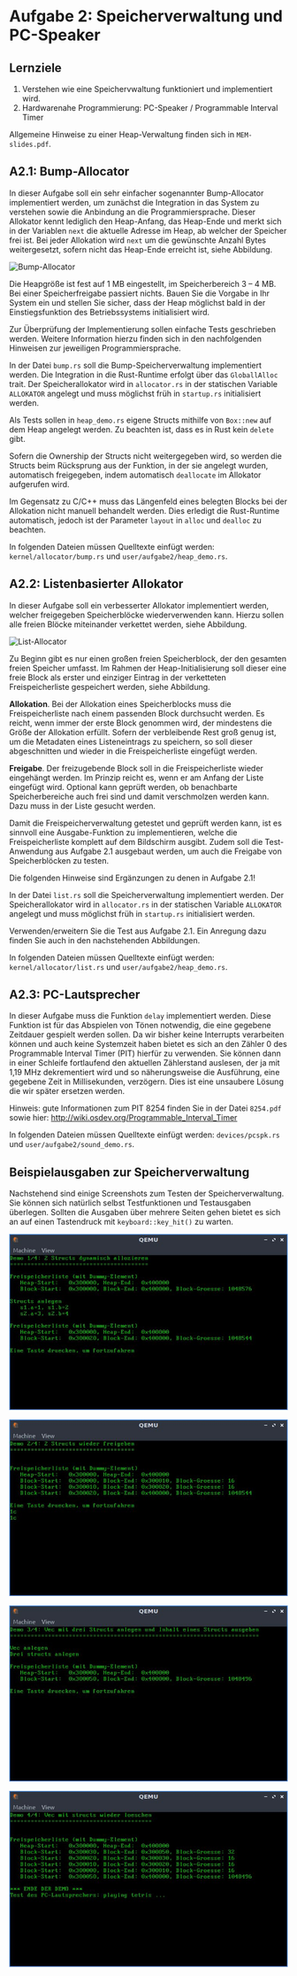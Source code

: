 # Aufgabe 2: Speicherverwaltung und PC-Speaker

## Lernziele
1. Verstehen wie eine Speichervwaltung funktioniert und implementiert wird.
2. Hardwarenahe Programmierung: PC-Speaker / Programmable Interval Timer

Allgemeine Hinweise zu einer Heap-Verwaltung finden sich in `MEM-slides.pdf`.

## A2.1: Bump-Allocator
In dieser Aufgabe soll ein sehr einfacher sogenannter Bump-Allocator implementiert werden, um zunächst die Integration in das System zu verstehen sowie die Anbindung an die Programmiersprache. Dieser Allokator kennt lediglich den Heap-Anfang, das Heap-Ende und merkt sich in der Variablen `next` die aktuelle Adresse im Heap, ab welcher der Speicher frei ist. Bei jeder Allokation wird `next` um die gewünschte Anzahl Bytes weitergesetzt, sofern nicht das Heap-Ende erreicht ist, siehe Abbildung.

![Bump-Allocator](https://github.com/mschoett/hhuTOSc/blob/aufgabe-2/img/bump_allocator.jpg)

Die Heapgröße ist fest auf 1 MB eingestellt, im Speicherbereich 3 – 4 MB. Bei einer Speicherfreigabe passiert nichts. Bauen Sie die Vorgabe in Ihr System ein und stellen Sie sicher, dass der Heap möglichst bald in der Einstiegsfunktion des Betriebssystems initialisiert wird.

Zur Überprüfung der Implementierung sollen einfache Tests geschrieben werden. Weitere Information hierzu finden sich in den nachfolgenden Hinweisen zur jeweiligen Programmiersprache.

In der Datei `bump.rs` soll die Bump-Speicherverwaltung implementiert werden. Die Integration in die Rust-Runtime erfolgt über das `GloballAlloc` trait. Der Speicherallokator wird in
`allocator.rs` in der statischen Variable `ALLOKATOR` angelegt und muss möglichst früh in `startup.rs` initialisiert werden.

Als Tests sollen in `heap_demo.rs` eigene Structs mithilfe von `Box::new` auf dem Heap angelegt
werden. Zu beachten ist, dass es in Rust kein `delete` gibt. 

Sofern die Ownership der Structs nicht weitergegeben wird, so werden die Structs beim Rücksprung aus der Funktion, in der sie angelegt wurden, automatisch freigegeben, indem automatisch `deallocate` im Allokator aufgerufen wird.

Im Gegensatz zu C/C++ muss das Längenfeld eines belegten Blocks bei der Allokation nicht manuell
behandelt werden. Dies erledigt die Rust-Runtime automatisch, jedoch ist der Parameter `layout` in `alloc` und `dealloc` zu beachten.

In folgenden Dateien müssen Quelltexte einfügt werden: `kernel/allocator/bump.rs` und
`user/aufgabe2/heap_demo.rs`.

## A2.2: Listenbasierter Allokator
In dieser Aufgabe soll ein verbesserter Allokator implementiert werden, welcher freigegeben Speicherblöcke wiederverwenden kann. Hierzu sollen alle freien Blöcke miteinander verkettet werden, siehe Abbildung.

![List-Allocator](https://github.com/mschoett/hhuTOSc/blob/aufgabe-2/img/list_allocator.jpg)

Zu Beginn gibt es nur einen großen freien Speicherblock, der den gesamten freien Speicher umfasst. Im Rahmen der Heap-Initialisierung soll dieser eine freie Block als erster und einziger Eintrag in der verketteten Freispeicherliste gespeichert werden, siehe Abbildung.

**Allokation**. Bei der Allokation eines Speicherblocks muss die Freispeicherliste nach einem passenden Block durchsucht werden. Es reicht, wenn immer der erste Block genommen wird, der mindestens die Größe der Allokation erfüllt. Sofern der verbleibende Rest groß genug ist, um die Metadaten eines Listeneintrags zu speichern, so soll dieser abgeschnitten und wieder in die Freispeicherliste eingefügt werden.

**Freigabe**. Der freizugebende Block soll in die Freispeicherliste wieder eingehängt werden. Im Prinzip reicht es, wenn er am Anfang der Liste eingefügt wird. Optional kann geprüft werden, ob benachbarte Speicherbereiche auch frei sind und damit verschmolzen werden kann. Dazu muss in der Liste gesucht werden. 

Damit die Freispeicherverwaltung getestet und geprüft werden kann, ist es sinnvoll eine Ausgabe-Funktion zu implementieren, welche die Freispeicherliste komplett auf dem Bildschirm ausgibt. Zudem soll die Test-Anwendung aus Aufgabe 2.1 ausgebaut werden, um auch die Freigabe von Speicherblöcken zu testen.

Die folgenden Hinweise sind Ergänzungen zu denen in Aufgabe 2.1!

In der Datei `list.rs` soll die Speicherverwaltung implementiert werden. Der Speicherallokator wird in `allocator.rs` in der statischen Variable `ALLOKATOR` angelegt und muss möglichst früh in
`startup.rs` initialisiert werden.

Verwenden/erweitern Sie die Test aus Aufgabe 2.1. Ein Anregung dazu finden Sie auch in den nachstehenden Abbildungen.

In folgenden Dateien müssen Quelltexte einfügt werden: `kernel/allocator/list.rs` und
`user/aufgabe2/heap_demo.rs`.

## A2.3: PC-Lautsprecher
In dieser Aufgabe muss die Funktion `delay` implementiert werden. Diese Funktion ist für das Abspielen von Tönen notwendig, die eine gegebene Zeitdauer gespielt werden sollen. Da wir bisher keine Interrupts verarbeiten können und auch keine Systemzeit haben bietet es sich an den Zähler 0 des Programmable Interval Timer (PIT) hierfür zu verwenden. Sie können dann in einer Schleife fortlaufend den aktuellen Zählerstand auslesen, der ja mit 1,19 MHz dekrementiert wird
und so näherungsweise die Ausführung, eine gegebene Zeit in Millisekunden, verzögern. Dies ist eine unsaubere Lösung die wir später ersetzen werden.

Hinweis: gute Informationen zum PIT 8254 finden Sie in der Datei `8254.pdf` sowie hier:
http://wiki.osdev.org/Programmable_Interval_Timer

In folgenden Dateien müssen Quelltexte einfügt werden: `devices/pcspk.rs` und
`user/aufgabe2/sound_demo.rs`.


## Beispielausgaben zur Speicherverwaltung
Nachstehend sind einige Screenshots zum Testen der Speicherverwaltung. Sie können sich natürlich selbst Testfunktionen und Testausgaben überlegen. Sollten die Ausgaben über mehrere Seiten gehen bietet es sich an auf einen Tastendruck mit `keyboard::key_hit()` zu warten.

![Heap1](https://github.com/hhu-bsinfo/hhuTOSr/blob/aufgabe-2/img/heap1.jpg)

![Heap2](https://github.com/hhu-bsinfo/hhuTOSr/blob/aufgabe-2/img/heap2.jpg)

![Heap3](https://github.com/hhu-bsinfo/hhuTOSr/blob/aufgabe-2/img/heap3.jpg)

![Heap4](https://github.com/hhu-bsinfo/hhuTOSr/blob/aufgabe-2/img/heap4.jpg)
